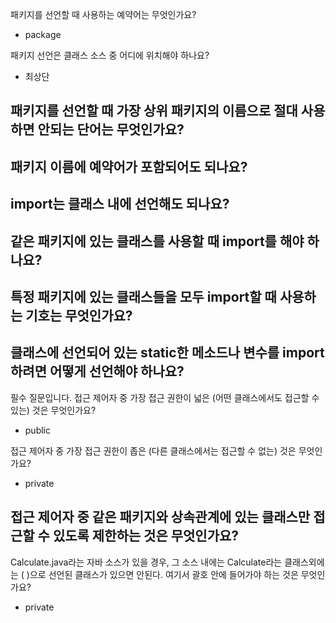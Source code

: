 패키지를 선언할 때 사용하는 예약어는 무엇인가요?
- package

패키지 선언은 클래스 소스 중 어디에 위치해야 하나요?
- 최상단

패키지를 선언할 때 가장 상위 패키지의 이름으로 절대 사용하면 안되는 단어는 무엇인가요?
- 


패키지 이름에 예약어가 포함되어도 되나요?
- 

import는 클래스 내에 선언해도 되나요?
- 

같은 패키지에 있는 클래스를 사용할 때 import를 해야 하나요?
- 

특정 패키지에 있는 클래스들을 모두 import할 때 사용하는 기호는 무엇인가요?
- 

클래스에 선언되어 있는 static한 메소드나 변수를 import하려면 어떻게 선언해야 하나요?
- 

필수 질문입니다.
접근 제어자 중 가장 접근 권한이 넓은 (어떤 클래스에서도 접근할 수 있는) 것은 무엇인가요?
- public

접근 제어자 중 가장 접근 권한이 좁은 (다른 클래스에서는 접근할 수 없는) 것은 무엇인가요?
- private
 
접근 제어자 중 같은 패키지와 상속관계에 있는 클래스만 접근할 수 있도록 제한하는 것은 무엇인가요?
-


Calculate.java라는 자바 소스가 있을 경우, 그 소스 내에는 Calculate라는 클래스외에는 (     )으로 선언된 클래스가 있으면 안된다. 여기서 괄호 안에 들어가야 하는 것은 무엇인가요?
- private

